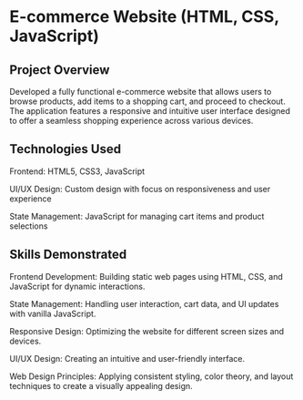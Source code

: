 # E-commerce Website (HTML, CSS, JavaScript)

## Project Overview

Developed a fully functional e-commerce website that allows users to browse products, add items to a shopping cart, and proceed to checkout. The application features a responsive and intuitive user interface designed to offer a seamless shopping experience across various devices.

## Technologies Used

Frontend: HTML5, CSS3, JavaScript

UI/UX Design: Custom design with focus on responsiveness and user experience

State Management: JavaScript for managing cart items and product selections

## Skills Demonstrated

Frontend Development: Building static web pages using HTML, CSS, and JavaScript for dynamic interactions.

State Management: Handling user interaction, cart data, and UI updates with vanilla JavaScript.

Responsive Design: Optimizing the website for different screen sizes and devices.

UI/UX Design: Creating an intuitive and user-friendly interface.

Web Design Principles: Applying consistent styling, color theory, and layout techniques to create a visually appealing design.

